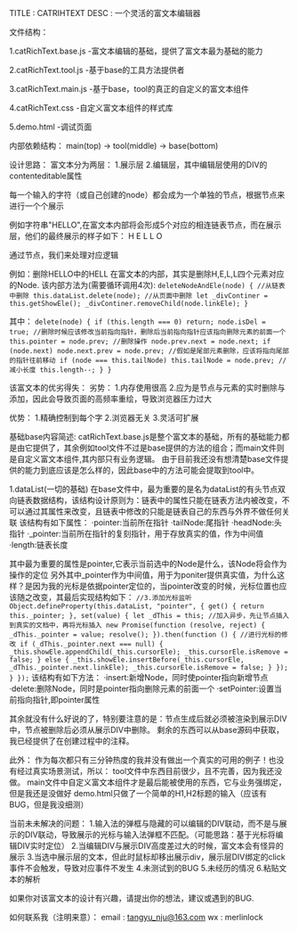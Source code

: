 TITLE :  CATRIHTEXT
DESC  :  一个灵活的富文本编辑器

文件结构：

1.catRichText.base.js 
-富文本编辑的基础，提供了富文本最为基础的能力

2.catRichText.tool.js
-基于base的工具方法提供者

3.catRichText.main.js
-基于base，tool的真正的自定义的富文本组件

4.catRichText.css
-自定义富文本组件的样式库

5.demo.html
-调试页面


内部依赖结构：
main(top) -> tool(middle) -> base(bottom)

设计思路：
富文本分为两层：
1.展示层 
2.编辑层，其中编辑层使用的DIV的contenteditable属性

每一个输入的字符（或自己创建的node）都会成为一个单独的节点，根据节点来进行一个个展示

例如字符串"HELLO",在富文本内部将会形成5个对应的相连链表节点，而在展示层，他们的最终展示的样子如下：
<span>H</span>
<span>E</span>
<span>L</span>
<span>L</span>
<span>O</span>

通过节点，我们来处理对应逻辑

例如：删除HELLO中的HELL
在富文本的内部，其实是删除H,E,L,L四个元素对应的Node.
该内部方法为(需要循环调用4次):
    `deleteNodeAndEle(node) {
        //从链表中删除
        this.dataList.delete(node);
        //从页面中删除
        let _divContiner = this.getShowEle();
        _divContiner.removeChild(node.linkEle);
    }`

其中：
    `delete(node) {
        if (this.length === 0) return;
            node.isDel = true;
            //删除时候应该修改当前指向指针，删除后当前指向指针应该指向删除元素的前面一个
            this.pointer = node.prev;
            //删除操作
            node.prev.next = node.next;
            if (node.next) node.next.prev = node.prev;
            //假如是尾部元素删除，应该将指向尾部的指针往前移动
            if (node === this.tailNode) this.tailNode = node.prev;
            //减小长度
            this.length--;
        }
    }`

该富文本的优劣得失：
劣势：
1.内存使用很高
2.应为是节点与元素的实时删除与添加，因此会导致页面的高频率重绘，导致浏览器压力过大

优势：
1.精确控制到每个字
2.浏览器无关
3.灵活可扩展



基础base内容简述:
catRichText.base.js是整个富文本的基础，所有的基础能力都是由它提供了，其余例如tool文件不过是base提供的方法的组合；而main文件则是自定义富文本组件,其内部只有业务逻辑。
由于目前我还没有想清楚base文件提供的能力到底应该是怎么样的，因此base中的方法可能会提取到tool中。

1.dataList(一切的基础)
在base文件中，最为重要的是名为dataList的有头节点双向链表数据结构，该结构设计原则为：链表中的属性只能在链表方法内被改变，不可以通过其属性来改变，且链表中修改的只能是链表自己的东西与外界不做任何关联
该结构有如下属性：
·pointer:当前所在指针
·tailNode:尾指针
·headNode:头指针
·_pointer:当前所在指针的复刻指针，用于存放真实的值，作为中间值
·length:链表长度

其中最为重要的属性是pointer,它表示当前选中的Node是什么，该Node将会作为操作的定位
另外其中_pointer作为中间值，用于为poniter提供真实值，为什么这样？是因为我的光标是依据pointer定位的，当pointer改变的时候，光标位置也应该随之改变，其最后实现结构如下：
`//3.添加光标监听
Object.defineProperty(this.dataList, "pointer", {
    get() {
        return this._pointer;
    },
    set(value) {
        let _dThis = this;
        //加入异步，先让节点插入到真实的文档中，再将光标插入
        new Promise(function (resolve, reject) {
            _dThis._pointer = value;
            resolve();
        }).then(function () {
            //进行光标的修改
            if (_dThis._pointer.next === null) {
                _this.showEle.appendChild(_this.cursorEle);
                _this.cursorEle.isRemove = false;
            } else {
                _this.showEle.insertBefore(_this.cursorEle, _dThis._pointer.next.linkEle);
                _this.cursorEle.isRemove = false;
            }
        });
    }
});`
该结构有如下方法：
·insert:新增Node，同时使pointer指向新增节点
·delete:删除Node，同时是pointer指向删除元素的前面一个
·setPointer:设置当前指向指针,即pointer属性

其余就没有什么好说的了，特别要注意的是：节点生成后就必须被渲染到展示DIV中，节点被删除后必须从展示DIV中删除。
剩余的东西可以从base源码中获取，我已经提供了在创建过程中的注释。



此外：
作为每次都只有三分钟热度的我并没有做出一个真实的可用的例子！也没有经过真实场景测试，所以：
tool文件中东西目前很少，且不完善，因为我还没做。
main文件中自定义富文本组件才是最后能被使用的东西，它与业务强绑定，但是我还是没做好
demo.html只做了一个简单的H1,H2标题的输入（应该有BUG，但是我没细测）


当前未未解决的问题：
1.输入法的弹框与隐藏的可以编辑的DIV联动，而不是与展示的DIV联动，导致展示的光标与输入法弹框不匹配。（可能思路：基于光标将编辑DIV实时定位）
2.当编辑DIV与展示DIV高度差过大的时候，富文本会有怪异的展示
3.当选中展示层的文本，但此时鼠标却移出展示div，展示层DIV绑定的click事件不会触发，导致对应事件不发生
4.未测试到的BUG
5.未经历的情况
6.粘贴文本的解析

如果你对该富文本的设计有兴趣，请提出你的想法，建议或遇到的BUG.

如何联系我（注明来意）：
email : tangyu_nju@163.com
wx : merlinlock

